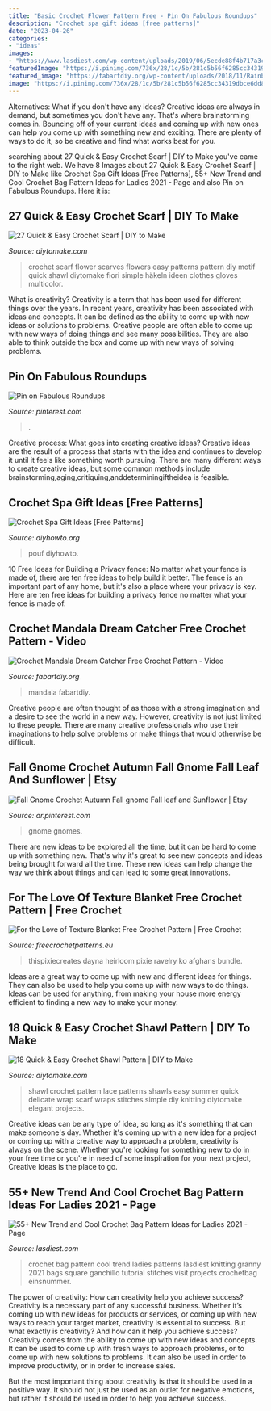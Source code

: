 ```yaml
---
title: "Basic Crochet Flower Pattern Free - Pin On Fabulous Roundups"
description: "Crochet spa gift ideas [free patterns]"
date: "2023-04-26"
categories:
- "ideas"
images:
- "https://www.lasdiest.com/wp-content/uploads/2019/06/5ecde88f4b717a3caa3c6c8ecf9d0833.jpg"
featuredImage: "https://i.pinimg.com/736x/28/1c/5b/281c5b56f6285cc34319dbce6dd8e3e8.jpg"
featured_image: "https://fabartdiy.org/wp-content/uploads/2018/11/Rainbow-Mandala-Dream-Catcher-Free-Crochet-Patterns-f2.jpg"
image: "https://i.pinimg.com/736x/28/1c/5b/281c5b56f6285cc34319dbce6dd8e3e8.jpg"
---
```



Alternatives: What if you don't have any ideas?
Creative ideas are always in demand, but sometimes you don't have any. That's where brainstorming comes in. Bouncing off of your current ideas and coming up with new ones can help you come up with something new and exciting. There are plenty of ways to do it, so be creative and find what works best for you.

	

		
searching about 27 Quick &amp; Easy Crochet Scarf | DIY to Make you've came to the right web. We have 8 Images about 27 Quick &amp; Easy Crochet Scarf | DIY to Make like Crochet Spa Gift Ideas [Free Patterns], 55+ New Trend and Cool Crochet Bag Pattern Ideas for Ladies 2021 - Page and also Pin on Fabulous Roundups. Here it is:
		
    
## 27 Quick &amp; Easy Crochet Scarf | DIY To Make

<img loading=lazy src="http://www.diytomake.com/wp-content/uploads/2016/09/crochet-flower-scarf.jpg" onerror="this.onerror=null;this.src='https://tse3.mm.bing.net/th?id=OIP.sqmO7SgZtd6gUyYmNjwyXwHaNQ&amp;pid=15.1';" alt="27 Quick &amp; Easy Crochet Scarf | DIY to Make">

_Source: diytomake.com_

>crochet scarf flower scarves flowers easy patterns pattern diy motif quick shawl diytomake fiori simple häkeln ideen clothes gloves multicolor. 

	

What is creativity?
Creativity is a term that has been used for different things over the years. In recent years, creativity has been associated with ideas and concepts. It can be defined as the ability to come up with new ideas or solutions to problems. Creative people are often able to come up with new ways of doing things and see many possibilities. They are also able to think outside the box and come up with new ways of solving problems.

    
## Pin On Fabulous Roundups

<img loading=lazy src="https://i.pinimg.com/736x/17/8c/68/178c68df918ffdfd55fa1fc170710bc1.jpg" onerror="this.onerror=null;this.src='https://tse3.mm.bing.net/th?id=OIP.UdqZ5FLesvWle6-MSMwMLwHaO0&amp;pid=15.1';" alt="Pin on Fabulous Roundups">

_Source: pinterest.com_

>. 

	

Creative process: What goes into creating creative ideas?
Creative ideas are the result of a process that starts with the idea and continues to develop it until it feels like something worth pursuing. There are many different ways to create creative ideas, but some common methods include brainstorming,aging,critiquing,anddeterminingiftheidea is feasible.

    
## Crochet Spa Gift Ideas [Free Patterns]

<img loading=lazy src="https://www.diyhowto.org/wp-content/uploads/DIYHowto-Crochet-Spa-Gift-Ideas-Free-Patterns-05.jpg" onerror="this.onerror=null;this.src='https://tse2.mm.bing.net/th?id=OIP.xr8n-Mywk0cI1bKW8x3LSAHaOj&amp;pid=15.1';" alt="Crochet Spa Gift Ideas [Free Patterns]">

_Source: diyhowto.org_

>pouf diyhowto. 

	

10 Free Ideas for Building a Privacy fence: No matter what your fence is made of, there are ten free ideas to help build it better.
The fence is an important part of any home, but it's also a place where your privacy is key. Here are ten free ideas for building a privacy fence no matter what your fence is made of.

    
## Crochet Mandala Dream Catcher Free Crochet Pattern - Video

<img loading=lazy src="https://fabartdiy.org/wp-content/uploads/2018/11/Rainbow-Mandala-Dream-Catcher-Free-Crochet-Patterns-f2.jpg" onerror="this.onerror=null;this.src='https://tse3.mm.bing.net/th?id=OIP.rV_kNZuu4Ra3dKM0-CvdSQHaO0&amp;pid=15.1';" alt="Crochet Mandala Dream Catcher Free Crochet Pattern - Video">

_Source: fabartdiy.org_

>mandala fabartdiy. 

	

Creative people are often thought of as those with a strong imagination and a desire to see the world in a new way. However, creativity is not just limited to these people. There are many creative professionals who use their imaginations to help solve problems or make things that would otherwise be difficult.

    
## Fall Gnome Crochet Autumn Fall Gnome Fall Leaf And Sunflower | Etsy

<img loading=lazy src="https://i.pinimg.com/736x/28/1c/5b/281c5b56f6285cc34319dbce6dd8e3e8.jpg" onerror="this.onerror=null;this.src='https://tse2.mm.bing.net/th?id=OIP.P_VKmansUrPqDQqRKovOKQHaF7&amp;pid=15.1';" alt="Fall Gnome Crochet Autumn Fall gnome Fall leaf and Sunflower | Etsy">

_Source: ar.pinterest.com_

>gnome gnomes. 

	

There are new ideas to be explored all the time, but it can be hard to come up with something new. That's why it's great to see new concepts and ideas being brought forward all the time. These new ideas can help change the way we think about things and can lead to some great innovations.

    
## For The Love Of Texture Blanket Free Crochet Pattern | Free Crochet

<img loading=lazy src="http://freecrochetpatterns.eu/wp-content/uploads/2020/05/For-the-Love-of-Texture-Blanket-Free-Crochet-Pattern.jpg" onerror="this.onerror=null;this.src='https://tse2.mm.bing.net/th?id=OIP.YZ586yZZbU9R2oQF-zDlUAHaJ4&amp;pid=15.1';" alt="For the Love of Texture Blanket Free Crochet Pattern | Free Crochet">

_Source: freecrochetpatterns.eu_

>thispixiecreates dayna heirloom pixie ravelry ko afghans bundle. 

	

Ideas are a great way to come up with new and different ideas for things. They can also be used to help you come up with new ways to do things. Ideas can be used for anything, from making your house more energy efficient to finding a new way to make your money.

    
## 18 Quick &amp; Easy Crochet Shawl Pattern | DIY To Make

<img loading=lazy src="http://www.diytomake.com/wp-content/uploads/2017/02/Crochet-Lace-Shawl-Pattern-Summer.jpg" onerror="this.onerror=null;this.src='https://tse3.mm.bing.net/th?id=OIP.nIQ5GdJ22nzJViowCy6OAQHaKH&amp;pid=15.1';" alt="18 Quick &amp; Easy Crochet Shawl Pattern | DIY to Make">

_Source: diytomake.com_

>shawl crochet pattern lace patterns shawls easy summer quick delicate wrap scarf wraps stitches simple diy knitting diytomake elegant projects. 

	

Creative ideas can be any type of idea, so long as it's something that can make someone's day. Whether it's coming up with a new idea for a project or coming up with a creative way to approach a problem, creativity is always on the scene. Whether you're looking for something new to do in your free time or you're in need of some inspiration for your next project, Creative Ideas is the place to go.

    
## 55+ New Trend And Cool Crochet Bag Pattern Ideas For Ladies 2021 - Page

<img loading=lazy src="https://www.lasdiest.com/wp-content/uploads/2019/06/5ecde88f4b717a3caa3c6c8ecf9d0833.jpg" onerror="this.onerror=null;this.src='https://tse3.mm.bing.net/th?id=OIP.8IqR_njW9gtJZuDPsORvowHaLR&amp;pid=15.1';" alt="55+ New Trend and Cool Crochet Bag Pattern Ideas for Ladies 2021 - Page">

_Source: lasdiest.com_

>crochet bag pattern cool trend ladies patterns lasdiest knitting granny 2021 bags square ganchillo tutorial stitches visit projects crochetbag einsnummer. 

	

The power of creativity: How can creativity help you achieve success?
Creativity is a necessary part of any successful business. Whether it’s coming up with new ideas for products or services, or coming up with new ways to reach your target market, creativity is essential to success. But what exactly is creativity? And how can it help you achieve success?
Creativity comes from the ability to come up with new ideas and concepts. It can be used to come up with fresh ways to approach problems, or to come up with new solutions to problems. It can also be used in order to improve productivity, or in order to increase sales.

But the most important thing about creativity is that it should be used in a positive way. It should not just be used as an outlet for negative emotions, but rather it should be used in order to help you achieve success.

